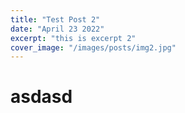 ```yaml
---
title: "Test Post 2"
date: "April 23 2022"
excerpt: "this is excerpt 2"
cover_image: "/images/posts/img2.jpg"
---
```


# asdasd
